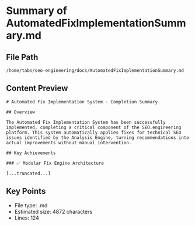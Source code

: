 # Summary of AutomatedFixImplementationSummary.md
  
## File Path
`/home/tabs/seo-engineering/docs/AutomatedFixImplementationSummary.md`

## Content Preview
```
# Automated Fix Implementation System - Completion Summary

## Overview

The Automated Fix Implementation System has been successfully implemented, completing a critical component of the SEO.engineering platform. This system automatically applies fixes for technical SEO issues identified by the Analysis Engine, turning recommendations into actual improvements without manual intervention.

## Key Achievements

### ✅ Modular Fix Engine Architecture

[...truncated...]
```

## Key Points
- File type: .md
- Estimated size: 4872 characters
- Lines: 124
